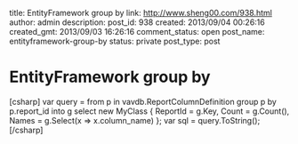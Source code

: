 title: EntityFramework group by
link: http://www.sheng00.com/938.html
author: admin
description: 
post_id: 938
created: 2013/09/04 00:26:16
created_gmt: 2013/09/03 16:26:16
comment_status: open
post_name: entityframework-group-by
status: private
post_type: post

# EntityFramework group by

[csharp] var query = from p in vavdb.ReportColumnDefinition group p by p.report_id into g select new MyClass { ReportId = g.Key, Count = g.Count(), Names = g.Select(x => x.column_name) }; var sql = query.ToString(); [/csharp]